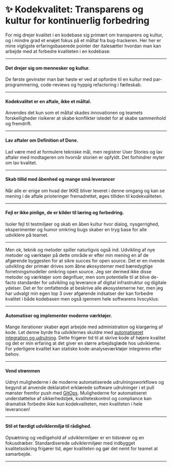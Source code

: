 # ✨ Kodekvalitet: Transparens og kultur for kontinuerlig forbedring

For mig drejer kvalitet i en kodebase sig primært om transparens og kultur, og i mindre grad et enøjet fokus på et måltal fra bug-trackeren. 
Her her er mine vigtigste erfaringsbaserede pointer der italesætter hvordan man kan arbejde med at forbedre kvaliteten i en kodebase:


---

#### Det drejer sig om mennesker og kultur.
De første gevinster man bør høste er ved at opfordre til en kultur med par-programmering, code-reviews og hyppig refactoring i fælleskab.

---

#### Kodekvalitet er en aftale, ikke et måltal.
Anvendes det kun som et måltal skades innovationen og teamets forskelligheder risikerer at skabe konflikter istedet for at skabe sammenhold og fremdrift.

---

#### Lav aftaler om Definition of Done.
Lad være med at formulere tekniske mål, men registrer User Stories og lav aftaler med modtageren om hvornår storien er opfyldt. Det forhindrer myter om lav kvalitet.

---

#### Skab tillid med åbenhed og mange små leverancer
Når alle er enige om hvad der IKKE bliver leveret i denne omgang og kan se mening i de aftale prioteringer fremadrettet, øges tilliden til kodekvaliteten.

---

#### Fejl er ikke pinlige, de er kilder til læring og forbedring.
Isoler fejl til testmiljøer og skab en åben kultur hvor dialog, nysgerrighed, eksperimenter og humor omkring bugs skaber en tryg base for alle udviklere på teamet.

---

Men ok, teknik og metoder spiller naturligvis også ind. 
Udvikling af nye metoder og værktøjer på dette område er efter min mening en af de afgørende byggesten for at sikre succes for open source. Det er en rivende udvikling der primær drives som åbne økosystemer med bæredygtige forretningsmodeller omkring open source. Jeg ser dermed ikke disse metoder og værktøjer som døgnfluer, men som potentielle til at blive de-facto standarder for udvikling og leverance af digital infrastruktur og digitale ydelser. Det er for omfattende at beskrive alle økosystemerne her, men jeg har udvalgt min egen top 3 over afgørende indsatser der kan forbedre kvalitet i både kodebasen men også igennem hele softwarens livscyklus:


---

#### Automatiser og implementer moderne værktøjer.
Mange iterationer skaber øget arbejde med administration og klargøring af kode. Let denne byrde fra udviklernes skuldre med [automatiseret integration og udrulning](https://opensource.com/article/18/8/what-cicd). Dette frigører tid til at skrive kode af højere kvalitet og det er min erfaring at det giver en større arbejdsglæde hos udviklerne. 
For yderligere kvalitet kan statiske kode-analyseværktøjer integreres efter behov.

---

#### Vend strømmen
Udnyt mulighederne i de moderne automatiserede udrulningsworkflows og begynd at anvende deklarativt erklærede software udrulninger i et pull mønster fremfor push med [GitOps](https://www.weave.works/technologies/gitops/).
Mulighederne for automatiseret understøttelse af sikkerhedstjek, kvaliteteskontrol og compliance kan dramatisk forbedre ikke kun kodekvaliteten, men kvaliteten i hele leverancen!

---

#### Stil et færdigt udviklermiljø til rådighed.
Opsætning og vedligehold af udviklermiljøer er en tidsrøver og en fokusdræber.  Standardiserede udviklermiljøer med indbygget kvalitetssikring frigører tid, øger kvaliteten og gør det nemt for teamet at samarbejde.

---
